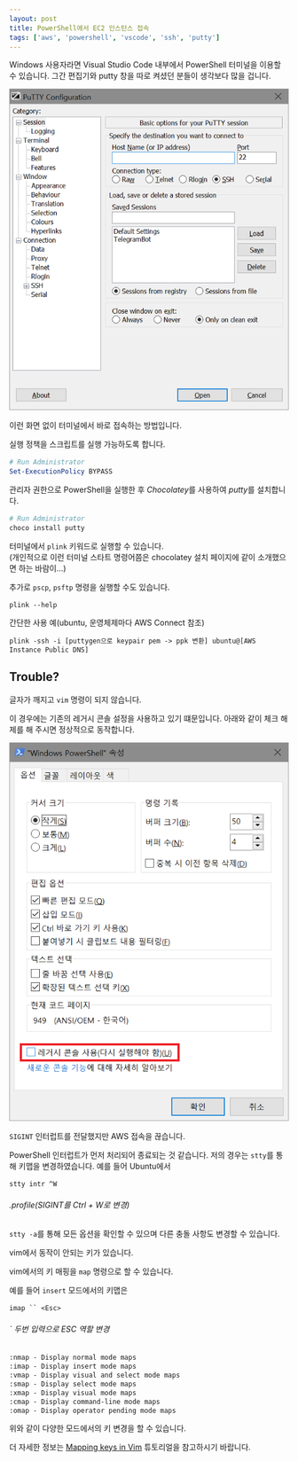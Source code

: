 ```yaml
---
layout: post
title: PowerShell에서 EC2 인스턴스 접속
tags: ['aws', 'powershell', 'vscode', 'ssh', 'putty']
---
```


Windows 사용자라면 Visual Studio Code 내부에서 PowerShell 터미널을 이용할 수 있습니다.
그간 편집기와 putty 창을 따로 켜셨던 분들이 생각보다 많을 겁니다.

![putty창](/image/aws/frompowershell.png)

이런 화면 없이 터미널에서 바로 접속하는 방법입니다.

실행 정책을 스크립트를 실행 가능하도록 합니다.

```powershell
# Run Administrator
Set-ExecutionPolicy BYPASS
```

관리자 권한으로 PowerShell을 실행한 후 *Chocolatey*를 사용하여 *putty*를 설치합니다.

```powershell
# Run Administrator
choco install putty
```

터미널에서 `plink` 키워드로 실행할 수 있습니다.  
(개인적으로 이런 터미널 스타트 명령어쯤은 chocolatey 설치 페이지에 같이 소개했으면 하는 바람이...)

추가로 `pscp`, `psftp` 명령을 실행할 수도 있습니다.

```
plink --help
```

간단한 사용 예(ubuntu, 운영체제마다 AWS Connect 참조)

```
plink -ssh -i [puttygen으로 keypair pem -> ppk 변환] ubuntu@[AWS Instance Public DNS]
```

## Trouble?

<div class='warn'>
글자가 깨지고 <code>vim</code> 명령이 되지 않습니다.
</div>

이 경우에는 기존의 레거시 콘솔 설정을 사용하고 있기 떄문입니다. 아래와 같이 체크 해제를 해 주시면 정상적으로 동작합니다.

![legacy check 해제](/image/aws/legacy.png)

<div class='warn'>
<code>SIGINT</code> 인터럽트를 전달했지만 AWS 접속을 끊습니다.
</div>

PowerShell 인터럽트가 먼저 처리되어 종료되는 것 같습니다. 저의 경우는 `stty`를 통해 키맵을 변경하였습니다. 예를 들어 Ubuntu에서

```
stty intr ^W
```
###### .profile(SIGINT를 Ctrl + W로 변경)

`stty -a`를 통해 모든 옵션을 확인할 수 있으며 다른 충돌 사항도 변경할 수 있습니다.

<div class='warn'>
vim에서 동작이 안되는 키가 있습니다.
</div>

vim에서의 키 매핑을 `map` 명령으로 할 수 있습니다.

예를 들어 `insert` 모드에서의 키맵은

```
imap `` <Esc>
```
###### ` 두번 입력으로 ESC 역할 변경

```
:nmap - Display normal mode maps
:imap - Display insert mode maps
:vmap - Display visual and select mode maps
:smap - Display select mode maps
:xmap - Display visual mode maps
:cmap - Display command-line mode maps
:omap - Display operator pending mode maps
```

위와 같이 다양한 모드에서의 키 변경을 할 수 있습니다.

더 자세한 정보는 [Mapping keys in Vim](//vim.wikia.com/wiki/Mapping_keys_in_Vim_-_Tutorial_(Part_1)) 튜토리얼을 참고하시기 바랍니다.